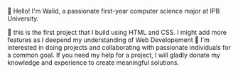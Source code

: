 👋 Hello! I'm Walid, a passionate first-year computer science major at IPB University.

🚀 this is the first project that I build using HTML and CSS. I might add more features as I deepend my understanding of Web Developement
🤝 I'm interested in doing projects and collaborating with passionate individuals for a common goal.
If you need my help for a project, I will gladly donate my knowledge and experience to create meaningful solutions.
